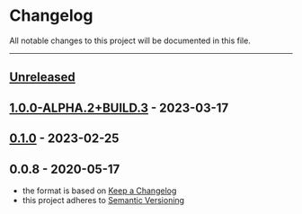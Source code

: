 # Changelog
All notable changes to this project will be documented in this file.

---

<a name="unreleased"></a>
## [Unreleased]


<a name="1.0.0-ALPHA.2+BUILD.3"></a>
## [1.0.0-ALPHA.2+BUILD.3] - 2023-03-17

<a name="0.1.0"></a>
## [0.1.0] - 2023-02-25

<a name="0.0.8"></a>
## 0.0.8 - 2020-05-17

[Unreleased]: https://github.com/alecrabbit/php-wcwidth/compare/1.0.0-ALPHA.2+BUILD.3...HEAD
[1.0.0-ALPHA.2+BUILD.3]: https://github.com/alecrabbit/php-wcwidth/compare/0.1.0...1.0.0-ALPHA.2+BUILD.3
[0.1.0]: https://github.com/alecrabbit/php-wcwidth/compare/0.0.8...0.1.0
- the format is based on [Keep a Changelog](https://keepachangelog.com/en/1.0.0/)
- this project adheres to [Semantic Versioning](https://semver.org/spec/v2.0.0.html)
